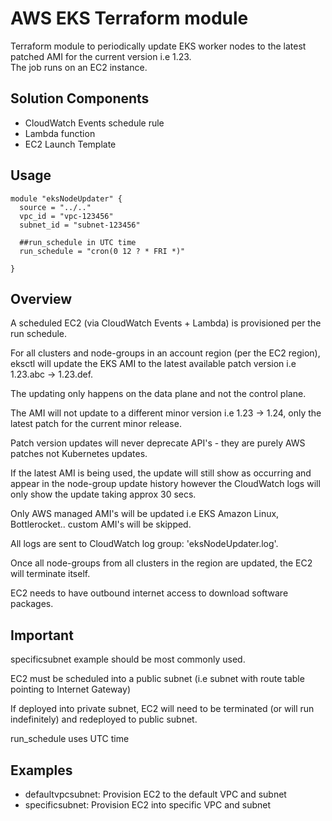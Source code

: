 # AWS EKS Terraform module

Terraform module to periodically update EKS worker nodes to the latest patched AMI for the current version i.e 1.23.   
The job runs on an EC2 instance. 

## Solution Components

- CloudWatch Events schedule rule
- Lambda function
- EC2 Launch Template

## Usage
```
module "eksNodeUpdater" {
  source = "../.."
  vpc_id = "vpc-123456"
  subnet_id = "subnet-123456"

  ##run_schedule in UTC time 
  run_schedule = "cron(0 12 ? * FRI *)"

}

```

## Overview

A scheduled EC2 (via CloudWatch Events + Lambda) is provisioned per the run schedule.  

For all clusters and node-groups in an account region (per the EC2 region), eksctl will update the EKS AMI to the latest available patch version
i.e 1.23.abc -> 1.23.def.

The updating only happens on the data plane and not the control plane.

The AMI will not update to a different minor version i.e 1.23 -> 1.24, only the latest patch for the current minor release.

Patch version updates will never deprecate API's - they are purely AWS patches not Kubernetes updates. 

If the latest AMI is being used, the update will still show as occurring and appear in the node-group update history however the CloudWatch logs will only show the update taking approx 30 secs.

Only AWS managed AMI's will be updated i.e EKS Amazon Linux, Bottlerocket.. custom AMI's will be skipped.

All logs are sent to CloudWatch log group: 'eksNodeUpdater.log'.

Once all node-groups from all clusters in the region are updated, the EC2 will terminate itself.

EC2 needs to have outbound internet access to download software packages.

## Important

specificsubnet example should be most commonly used.

EC2 must be scheduled into a public subnet (i.e subnet with route table pointing to Internet Gateway)

If deployed into private subnet, EC2 will need to be terminated (or will run indefinitely) and redeployed to public subnet. 

run_schedule uses UTC time 

## Examples

- defaultvpcsubnet: Provision EC2 to the default VPC and subnet
- specificsubnet: Provision EC2 into specific VPC and subnet
